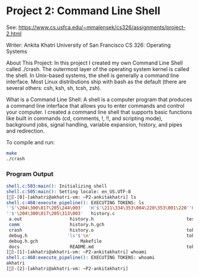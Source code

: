 # Project 2: Command Line Shell

See: https://www.cs.usfca.edu/~mmalensek/cs326/assignments/project-2.html

Writer: Ankita Khatri
University of San Francisco
CS 326: Operating Systems

About This Project:
In this project I created my own Command Line Shell called ./crash. The outermost layer of the operating system kernel is called the shell. In Unix-based systems, the shell is generally a command line interface. Most Linux distributions ship with bash as the default (there are several others: csh, ksh, sh, tcsh, zsh). 

What is a Command Line Shell:
A shell is a computer program that produces a command line interface that allows you to enter commands and control your computer. I created a command line shell that supports basic functions like built in commands (cd, comments, !, !!, and scripting mode), background jobs, signal handling, variable expansion, history, and pipes and redirection.

To compile and run:

```bash
make
./crash
```

### Program Output
```bash
shell.c:503:main(): Initializing shell
shell.c:505:main(): Setting locale: en_US.UTF-8
[🙂]-[0]-[akhatri@akhatri-vm: ~P2-ankitakhatri] ls
shell.c:468:execute_pipeline(): EXECUTING TOKENS: ls
''$'\204\300\017\205\244\003'  'H'$'\211\334\353\004\220\353\001\220''H'$'\213''E'$'\310''dH3'$'\004''%('   shell.c	     vgcore.24053   vgcore.24114   vgcore.24185
''$'\204\300\017\205\313\003'   history.c								    shell.o	     vgcore.24060   vgcore.24127   vgcore.24194
 a.out			        history.h								    test-output.md   vgcore.24064   vgcore.24138   vgcore.24204
 comm			        history.h.gch								    tests	     vgcore.24071   vgcore.24147
 crash			        history.o								    token.c	     vgcore.24082   vgcore.24151
 debug.h		       'ls'$'\n'								    token.h	     vgcore.24092   vgcore.24163
 debug.h.gch		        Makefile								    token.h.gch      vgcore.24097   vgcore.24170
 docs			        README.md								    token.o	     vgcore.24107   vgcore.24176
[🙂]-[1]-[akhatri@akhatri-vm: ~P2-ankitakhatri] whoami
shell.c:468:execute_pipeline(): EXECUTING TOKENS: whoami
akhatri
[🙂]-[2]-[akhatri@akhatri-vm: ~P2-ankitakhatri] 
```

